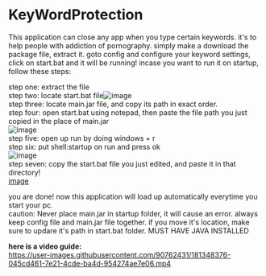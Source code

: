 # KeyWordProtection
This application can close any app when you type certain keywords. it's to help people with addiction of pornography. simply make a download the package file, extract it. goto config and configure your keyword settings, click on start.bat and it will be running! incase you want to run it on startup, follow these steps:

step one: extract the file                                                                                                                                                
step two: locate start.bat file![image](https://user-images.githubusercontent.com/90762431/181344405-3684b93b-7dee-40fd-8385-52fc805152da.png)                            
step three: locate main.jar file, and copy its path in exact order.                                                                                                        
step four: open start.bat using notepad, then paste the file path you just copied in the place of main.jar                                                                
![image](https://user-images.githubusercontent.com/90762431/181344972-01c82565-55c5-4fda-bff3-b92fa8606957.png)                                                            
step five: open up run by doing windows + r                                                                                                                                
step six: put shell:startup on run and press ok                                                                                                                                                                            
![image](https://user-images.githubusercontent.com/90762431/181345278-b70dc475-8b6d-47fa-b60c-1e7a470f3ec1.png)                                                                             
step seven: copy the start.bat file you just edited, and paste it in that directory!                                                                                                                                                          
[image](https://user-images.githubusercontent.com/90762431/181345627-00d4f0a9-e890-475f-95e4-bdb4173d6d5d.png)                                                                             

you are done! now this application will load up automatically everytime you start your pc.                                                                                                                                                          
caution: Never place main.jar in startup folder, it will cause an error. always keep config file and main.jar file together. if you move it's location, make sure to updare it's path in start.bat folder. MUST HAVE JAVA INSTALLED

**here is a video guide:**                                                                                                                                                   
https://user-images.githubusercontent.com/90762431/181348376-045cd461-7e21-4cde-ba4d-954274ae7e06.mp4

